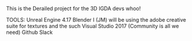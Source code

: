 This is the Derailed project for the 3D IGDA devs whoo!

TOOLS:
  Unreal Engine 4.17
  Blender
  I (JM) will be using the adobe creative suite for textures and the such
  Visual Studio 2017 (Community is all we need)
  Github
  Slack
